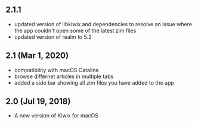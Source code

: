 ## 2.1.1

- updated version of libkiwix and dependencies to resolve an issue where the app couldn't open some of the latest zim files
- updated version of realm to 5.2

## 2.1 (Mar 1, 2020)

- compatibility with macOS Catalina
- browse differnet articles in multiple tabs
- added a side bar showing all zim files you have added to the app


## 2.0 (Jul 19, 2018)

- A new version of Kiwix for macOS